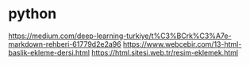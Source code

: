 # python
https://medium.com/deep-learning-turkiye/t%C3%BCrk%C3%A7e-markdown-rehberi-61779d2e2a96
https://www.webcebir.com/13-html-baslik-ekleme-dersi.html
https://html.sitesi.web.tr/resim-eklemek.html
